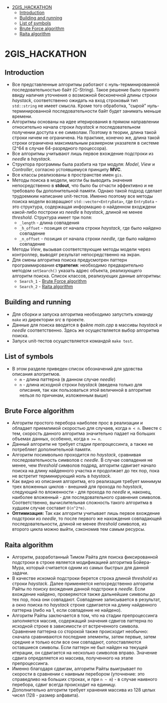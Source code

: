 

- [2GIS_HACKATHON](#2gis_hackathon)
  - [Introduction](#introduction)
  - [Building and running](#building-and-running)
  - [List of symbols](#list-of-symbols)
  - [Brute Force algorithm](#brute-force-algorithm)
  - [Raita algorithm](#raita-algorithm)

# 2GIS_HACKATHON

## Introduction

- Все представленные алгоритмы работают с нуль-терминированной последовательностью байт (C-String). Такое решение было принято ввиду наличия уточнения о возможной бесконечной длины строки *haystack*, соответственно ожидать на вход строковый тип `std::string` не имеет смысла. Кроме того обработка, "сырой" нуль-терминированной последовательности байт будет занимать меньше времени.
- Алгоритмы основаны на идее итерирования в прямом направлении относительно начала строки *haystack* и последовательном получении доступа к ее символам. Поэтому в теории, длина такой строки ничем не ограничена. На практике, конечно же, длина такой строки ограничена максимальным размерном указателя в системе (2^64 в случае 64-разрядного процессора).
- Все алгоритмы учитывают лишь первое вхождение подстроки из *needle* в *haystack*.
- Структора программы была разбита на три модуля: *Model*, *View* и *Controller*, согласно устоявшемуся принципу **MVC**.
- Все классы реализованы в пространстве имен `gis`.
- Методы поиска в модели, могли бы выводить значения непосредственно в **stdout**, что было бы отчасти эффективно и не требовало бы дополнительной памяти. Однако такой подход сделает трудоемким написание unit-тестов. Именно поэтому все методы поиска модели возвращают `std::vector<EntryData>`, где `EntryData` - это структура, содержащая информацию о найденном входждени какой-либо построки из *needle* в *haystack*, длиной не менее *threshold*. Структура имеет три поля:
  - `_length` - длина совпадения
  - `_h_offset` - позиция от начала строки *haystack*, где было найдено совпадение
  - `_n_offset` - позиция от начала строки *needle*, где было найдено совпадение
- Методы *View*, вызывая соответствующие методы модели через контроллер, выводят результат непосредственно на экран.
- Для смены алгоритма поиска предусмотрен паттерн программирования **стратегия**: необходимо предварительно методом `setSearch()` указать адрес объекта, реализующего алгоритм поиска. Список классов, реализующих данные алгоритмы:
  - `Search_1` - [Brute Force algorithm](#brute-force-algorithm)
  - `Search_2` - [Raita algorithm](#raita-algorithm)

## Building and running
- Для сборки и запуска алгоритма необходимо запустить команду `make` из директории *src* в проекте.
- Данные для поиска вводятся в файле *main.cpp* в массивы *haystack* и *needle* соответственно. Здесь же осуществляется выбор алгоритма поиска.
- Запуск unit-тестов осуществляется командой `make test`.

## List of symbols
- В этом разделе приведен список обозначений для удовства описания алогритмов.
  -  `m` - длина паттерна (в данном случае *needle*) 
  -  `n` - длина исходной строки *haystack* (введена только для описания, так как пользоваться этой величиной в алгоритме нельзя по причинам, изложенным выше)

## Brute Force algorithm
- Алгоритм простого перебора наиболее прос в реализации и обладает приемлимой скоростью для случаев, когда `m < n`. Вместе с тем, скорость данного алгоритма значительно падает на больших объемах данных, особенно, когда `m >= n`.
- Данный алгоритм не требует стадии препроцессинга, а также не потребляет дополнительной памяти.
- Алгоритм посимвольно проходится по *haystack*, сравнивая последовательность символов с *needle*. В случае совпадения не менее, чем *threshold* символов подряд, алгоритм сдвигает начало поиска на длину найденного участка и продолжает до тех пор, пока не встретит терминирующий ноль в *haystack*.
- Как видно из описания алгоритма, его реализация требует минимум трех вложенных циклов - внешний для прохода по *haystack*, следующий по вложенности - для прохода по *needle* и, наконец, наиболее вложенный - для последовательного сравнения символов. Соответственно, вычислительная сложность такого алгоритма в худшем случае составит `O(n^2*m)`.
- **Оптимизация:** Так как алгоритм учитывает лишь первое вхождение подстроки из *needle*, то после первого же нахождения совпадающей последовательности, длиной не менее *threshold* символов, из второго цикла можно выйти, сэкономив тем самым ресурсы.

## Raita algorithm
- Алгоритм, разработанный Тимом Райта для поиска фиксированной подстроки в строке является модификацией алгоритма Бойера-Мура, который считается одним из самых быстрых для данной задачи.
- В качестве искомой подстроки берется строка длиной *threshold* из строки *haystack*. Далее применяется непосредственно алгоритм Райты по поиску вхождения данной подстроки в *needle*. Если вхождение найдено, проверяются также дальнейшие символы до тех пор, пока они совпадают. Совпадение записывается в результат, а окно поиска по *haystack* строке сдвигается на длину найденного паттерна (либо на 1, если совпадение не найдено).
- Алгоритм Райты заключается в том, что на стадии препроцессинга заполняется массив, содержащий значения сдвигов паттерна по исходной строке в зависимости от встреченного символа. Сравнение паттерна со сторокой также происходит необычно: сначала сравниваются последние элементы, затем первые, затем средние и только если все они совпадают, сопоставляются оставшиеся символы. Если паттерн не был найден на текущей итерации, он сдвигается на несколько символов вправо. Значение сдвига определяется из массива, полученного на этапе препроцессинга.
- Именно благодаря сдвигам, алгоритм Райты выигрывает по скорости в сравнении с наивным перебором (уточнение: это справедливо на больших строках, и при `n ~ m`) - в случае наивного перебора, сдвиг всегда происходит на единицу.
- Дополнительно алгоритм требует хранения массива из 128 целых чисел (128 - размер алфавита).
